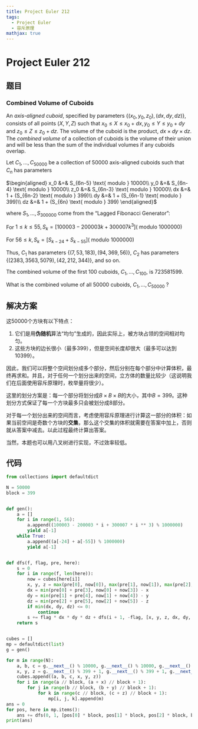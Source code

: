 ```yaml
---
title: Project Euler 212
tags:
  - Project Euler
  - 容斥原理
mathjax: true
---
```

<escape><!-- more --></escape>
    


# Project Euler 212
## 题目
### Combined Volume of Cuboids

An *axis-aligned cuboid*, specified by parameters $\{ (x_0,y_0,z_0), (dx,dy,dz) \}$, consists of all points $(X,Y,Z)$ such that $x_0 \le X \le x_0+dx, y_0 \le Y \le y_0+dy$ and $z_0 \le Z \le z_0+dz$.  The volume of the cuboid is the product, $dx \times dy \times dz$.  The *combined volume* of a collection of cuboids is the volume of their union and will be less than the sum of the individual volumes if any cuboids overlap.

Let $C_1,\dots,C_{50000}$ be a collection of $50000$ axis-aligned cuboids such that $C_n$ has parameters

$\begin{aligned}
x_0 &=& S_{6n-5} \text{ modulo } 10000\\
y_0 &=& S_{6n-4} \text{ modulo } 10000\\
z_0 &=& S_{6n-3} \text{ modulo } 10000\\
dx &=& 1 + (S_{6n-2} \text{ modulo } 399)\\
dy &=& 1 + (S_{6n-1} \text{ modulo } 399)\\
dz &=& 1 + (S_{6n} \text{ modulo } 399)
\end{aligned}$

where $S_1,\dots,S_{300000}$ come from the “Lagged Fibonacci Generator”:

For $1 \le k \le 55, S_k = [100003 - 200003k + 300007k^3]  (\text{ modulo } 1000000)$

For $56 \le k, S_k = [S_{k-24} + S_{k-55}] (\text{ modulo } 1000000)$

Thus, $C_1$ has parameters $\{(7,53,183),(94,369,56)\}$, $C_2$ has parameters $\{(2383,3563,5079),(42,212,344)\}$, and so on.

The combined volume of the first $100$ cuboids, $C_1,\dots,C_{100}$, is $723581599$.

What is the combined volume of all $50000$ cuboids, $C_1,\dots,C_{50000}$ ?


## 解决方案

这$50000$个方块有以下特点：

1. 它们是用**伪随机**算法“均匀”生成的，因此实际上，被方块占领的空间相对均匀。
2. 这些方块的边长很小（最多$399$），但是空间长度却很大（最多可以达到$10399$）。

因此，我们可以将整个空间划分成多个部分，然后分别在每个部分中计算体积，最终再求和。并且，对于任何一个划分出来的空间，立方体的数量比较少（这说明我们在后面使用容斥原理时，枚举量将很少）。

这里的划分方案是：每一个部分将划分成$B\times B\times B$的大小，其中$B=399$。这种划分方式保证了每一个方块最多只会被划分成$8$部分。

对于每一个划分出来的空间而言，考虑使用容斥原理进行计算这一部分的体积：如果当前空间是奇数个方块的**交集**，那么这个交集的体积就需要在答案中加上，否则就从答案中减去。以此过程最终计算出答案。

当然，本题也可以用八叉树进行实现，不过效率较低。



## 代码


```py
from collections import defaultdict

N = 50000
block = 399


def gen():
    a = []
    for i in range(1, 56):
        a.append((100003 - 200003 * i + 300007 * i ** 3) % 1000000)
        yield a[-1]
    while True:
        a.append((a[-24] + a[-55]) % 1000000)
        yield a[-1]


def dfs(f, flag, pre, here):
    s = 0
    for i in range(f, len(here)):
        now = cubes[here[i]]
        x, y, z = max(pre[0], now[0]), max(pre[1], now[1]), max(pre[2], now[2])
        dx = min(pre[0] + pre[3], now[0] + now[3]) - x
        dy = min(pre[1] + pre[4], now[1] + now[4]) - y
        dz = min(pre[2] + pre[5], now[2] + now[5]) - z
        if min(dx, dy, dz) <= 0:
            continue
        s += flag * dx * dy * dz + dfs(i + 1, -flag, [x, y, z, dx, dy, dz], here)
    return s


cubes = []
mp = defaultdict(list)
g = gen()

for m in range(N):
    a, b, c = g.__next__() % 10000, g.__next__() % 10000, g.__next__() % 10000
    x, y, z = g.__next__() % 399 + 1, g.__next__() % 399 + 1, g.__next__() % 399 + 1
    cubes.append((a, b, c, x, y, z))
    for i in range(a // block, (a + x) // block + 1):
        for j in range(b // block, (b + y) // block + 1):
            for k in range(c // block, (c + z) // block + 1):
                mp[i, j, k].append(m)
ans = 0
for pos, here in mp.items():
    ans += dfs(0, 1, [pos[0] * block, pos[1] * block, pos[2] * block, block, block, block], here)
print(ans)

```